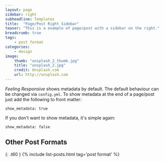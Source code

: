 ```yaml
---
layout: page
sidebar: right
subheadline: Templates
title:  "Page/Post Right Sidebar"
teaser: "This is a example of page/post with a sidebar on the right."
breadcrumb: true
tags:
    - post format
categories:
    - design
image:
    thumb: "unsplash_2_thumb.jpg"
    title: "unsplash_2.jpg"
    credit: Unsplash.com
    url: http://unsplash.com
---
```

*Feeling Responsive* shows metadata by default. The default behaviour can be changed via `config.yml`. To show metadata at the end of a page/post just add the following to front matter:

~~~
show_metadata: true
~~~

If you don't want to show metadata, it's simple again:

~~~
show_metadata: false
~~~


## Other Post Formats
{: .t60 }
{% include list-posts.html tag='post format' %}
